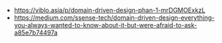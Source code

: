 - https://viblo.asia/p/domain-driven-design-phan-1-mrDGMOExkzL
- https://medium.com/ssense-tech/domain-driven-design-everything-you-always-wanted-to-know-about-it-but-were-afraid-to-ask-a85e7b74497a